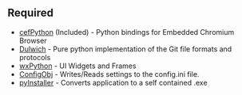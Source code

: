 Required
---

- [cefPython](https://code.google.com/p/cefpython/) (Included) - Python bindings for Embedded Chromium Browser
- [Dulwich](http://www.samba.org/~jelmer/dulwich/) - Pure python implementation of the Git file formats and protocols
- [wxPython](http://www.wxpython.org/) - UI Widgets and Frames
- [ConfigObj](http://www.voidspace.org.uk/python/configobj.html) - Writes/Reads settings to the config.ini file.
- [pyInstaller](http://www.pyinstaller.org) - Converts application to a self contained .exe
